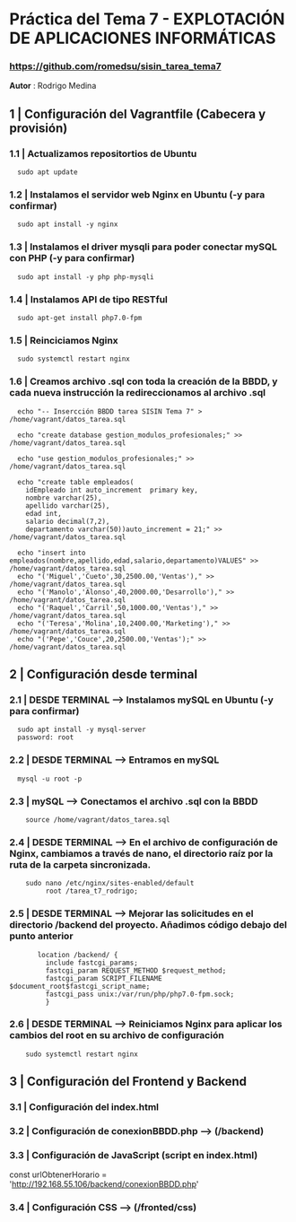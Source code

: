# Práctica del Tema 7 - EXPLOTACIÓN DE APLICACIONES INFORMÁTICAS
### https://github.com/romedsu/sisin_tarea_tema7

**Autor** : Rodrigo Medina

## 1 | Configuración del Vagrantfile  (Cabecera y provisión)

### 1.1 | Actualizamos repositortios de Ubuntu
      sudo apt update

### 1.2 | Instalamos  el servidor web Nginx en Ubuntu (-y para confirmar)
      sudo apt install -y nginx

### 1.3 | Instalamos el driver mysqli para poder conectar mySQL con PHP (-y para confirmar) 
      sudo apt install -y php php-mysqli

### 1.4 | Instalamos API de tipo RESTful  
      sudo apt-get install php7.0-fpm

### 1.5 | Reinciciamos Nginx
      sudo systemctl restart nginx
  
### 1.6 | Creamos archivo .sql con toda la creación de la BBDD, y cada nueva instrucción la redireccionamos al archivo .sql
      echo "-- Insercción BBDD tarea SISIN Tema 7" > /home/vagrant/datos_tarea.sql

      echo "create database gestion_modulos_profesionales;" >> /home/vagrant/datos_tarea.sql

      echo "use gestion_modulos_profesionales;" >> /home/vagrant/datos_tarea.sql

      echo "create table empleados(
        idEmpleado int auto_increment  primary key,
        nombre varchar(25),
        apellido varchar(25),
        edad int,
        salario decimal(7,2),
        departamento varchar(50))auto_increment = 21;" >> /home/vagrant/datos_tarea.sql

      echo "insert into empleados(nombre,apellido,edad,salario,departamento)VALUES" >> /home/vagrant/datos_tarea.sql
      echo "('Miguel','Cueto',30,2500.00,'Ventas')," >> /home/vagrant/datos_tarea.sql
      echo "('Manolo','Alonso',40,2000.00,'Desarrollo')," >> /home/vagrant/datos_tarea.sql
      echo "('Raquel','Carril',50,1000.00,'Ventas')," >> /home/vagrant/datos_tarea.sql
      echo "('Teresa','Molina',10,2400.00,'Marketing')," >> /home/vagrant/datos_tarea.sql
      echo "('Pepe','Couce',20,2500.00,'Ventas');" >> /home/vagrant/datos_tarea.sql

## 2 | Configuración desde terminal

### 2.1 | DESDE TERMINAL --> Instalamos mySQL en Ubuntu (-y para confirmar) 
      sudo apt install -y mysql-server
      password: root

### 2.2 | DESDE TERMINAL --> Entramos en mySQL
      mysql -u root -p


### 2.3 | mySQL --> Conectamos el archivo .sql con la BBDD
        source /home/vagrant/datos_tarea.sql

### 2.4 | DESDE TERMINAL --> En el archivo de configuración de Nginx, cambiamos a través de nano, el directorio raíz por la ruta de la carpeta sincronizada.
        sudo nano /etc/nginx/sites-enabled/default
             root /tarea_t7_rodrigo;

### 2.5 | DESDE TERMINAL --> Mejorar las solicitudes en el directorio /backend del proyecto. Añadimos código debajo del punto anterior
           location /backend/ {
             include fastcgi_params;
             fastcgi_param REQUEST_METHOD $request_method;
             fastcgi_param SCRIPT_FILENAME $document_root$fastcgi_script_name;
             fastcgi_pass unix:/var/run/php/php7.0-fpm.sock;
             }
      

### 2.6 | DESDE TERMINAL --> Reiniciamos Nginx para aplicar los cambios del root en su archivo de configuración
        sudo systemctl restart nginx

## 3 | Configuración del Frontend y Backend

### 3.1 | Configuración del index.html

### 3.2 | Configuración de conexionBBDD.php --> **(/backend)**

### 3.3 | Configuración de JavaScript (script en index.html) 
 const urlObtenerHorario = 'http://192.168.55.106/backend/conexionBBDD.php'

### 3.4 | Configuración CSS --> **(/fronted/css)**

